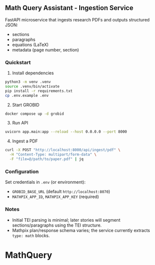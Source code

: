 ## Math Query Assistant - Ingestion Service

FastAPI microservice that ingests research PDFs and outputs structured JSON:
- sections
- paragraphs
- equations (LaTeX)
- metadata (page number, section)

### Quickstart

1) Install dependencies

```bash
python3 -m venv .venv
source .venv/bin/activate
pip install -r requirements.txt
cp .env.example .env
```

2) Start GROBID

```bash
docker compose up -d grobid
```

3) Run API

```bash
uvicorn app.main:app --reload --host 0.0.0.0 --port 8000
```

4) Ingest a PDF

```bash
curl -X POST "http://localhost:8000/api/ingest/pdf" \
  -H "Content-Type: multipart/form-data" \
  -F "file=@/path/to/paper.pdf" | jq
```

### Configuration

Set credentials in `.env` (or environment):
- `GROBID_BASE_URL` (default `http://localhost:8070`)
- `MATHPIX_APP_ID`, `MATHPIX_APP_KEY` (required)

### Notes
- Initial TEI parsing is minimal; later stories will segment sections/paragraphs using the TEI structure.
- Mathpix plan/response schema varies; the service currently extracts `type: math` blocks.

# MathQuery
